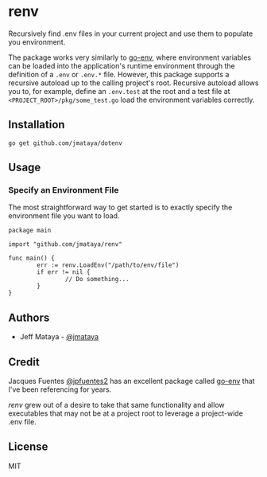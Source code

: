# renv

Recursively find .env files in your current project and use them to populate
you environment.

The package works very similarly to [go-env](https://github.com/jpfuentes2/go-env),
where environment variables can be loaded into the application's runtime
environment through the definition of a `.env` or `.env.*` file. However, this
package supports a recursive autoload up to the calling project's root.
Recursive autoload allows you to, for example, define an `.env.test` at the
root and a test file at `<PROJECT_ROOT>/pkg/some_test.go` load the environment
variables correctly.

## Installation

`go get github.com/jmataya/dotenv`

## Usage

### Specify an Environment File

The most straightforward way to get started is to exactly specify the
environment file you want to load.

```golang
package main

import "github.com/jmataya/renv"

func main() {
        err := renv.LoadEnv("/path/to/env/file")
        if err != nil {
                // Do something...
        }
}
```

## Authors

* Jeff Mataya - [@jmataya](https://github.com/jmataya)

## Credit

Jacques Fuentes [@jpfuentes2](https://github.com/jpfuentes2) has an excellent
package called [go-env](https://github.com/jpfuentes2/go-env) that I've been
referencing for years.

_renv_ grew out of a desire to take that same functionality and allow
executables that may not be at a project root to leverage a project-wide .env
file.

## License

MIT
